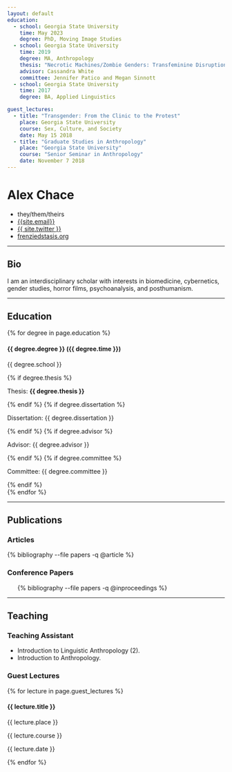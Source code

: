 ```yaml
---
layout: default
education:
  - school: Georgia State University
    time: May 2023
    degree: PhD, Moving Image Studies
  - school: Georgia State University
    time: 2019
    degree: MA, Anthropology
    thesis: "Necrotic Machines/Zombie Genders: Transfeminine Disruptions of Feminist Progress"
    advisor: Cassandra White
    committee: Jennifer Patico and Megan Sinnott
  - school: Georgia State University
    time: 2017
    degree: BA, Applied Linguistics

guest_lectures:
  - title: "Transgender: From the Clinic to the Protest"
    place: Georgia State University
    course: Sex, Culture, and Society
    date: May 15 2018
  - title: "Graduate Studies in Anthropology"
    place: "Georgia State University"
    course: "Senior Seminar in Anthropology"
    date: November 7 2018
---
```


# Alex Chace
<ul class="contact">
	<li><i class="fas fa-neuter"></i> they/them/theirs</li>
	<li><i class="fas fa-envelope"></i> <a href="mailto:{{ site.email }}">{{site.email}}</a></li>
	<li><i class="fab fa-twitter"></i> <a href="twitter.com/{{ site.twitter }}">{{ site.twitter }}</a></li>
	<li><i class="fas fa-blog"></i> <a href="https://frenziedstasis.org">frenziedstasis.org</a></li>
</ul>

<hr>

## <i class="fas fa-address-book"></i> Bio
I am an interdisciplinary scholar with interests in biomedicine, cybernetics, gender studies, horror films, psychoanalysis, and posthumanism.

<hr>

## <i class="fas fa-university"></i> Education

{% for degree in page.education %}
<div class="degree">
	<h4>{{ degree.degree }} ({{ degree.time }})</h4>
	<p>{{ degree.school }}</p>
	{% if degree.thesis %}
		<p>Thesis: <b>{{ degree.thesis }}</b></p>
	{% endif %}
	{% if degree.dissertation %}
		<p>Dissertation: {{ degree.dissertation }}</p>
	{% endif %}
	{% if degree.advisor %}
		<p>Advisor: {{ degree.advisor }}</p>
	{% endif %}
	{% if degree.committee %}
		<p>Committee: {{ degree.committee }}</p>
	{% endif %}
</div>
{% endfor %}

<hr>

## <i class="fas fa-file-alt"></i> Publications

### Articles

{% bibliography --file papers -q @article %}

### Conference Papers

<ul class="bibliography">
{% bibliography --file papers -q @inproceedings %}
</ul>

<hr>

## <i class="fas fa-chalkboard-teacher"></i> Teaching

### Teaching Assistant
- Introduction to Linguistic Anthropology (2).
- Introduction to Anthropology.

### Guest Lectures

{% for lecture in page.guest_lectures %}
<div class="degree">
	<h4>{{ lecture.title }}</h4>
	<p>{{ lecture.place }}</p>
	<p>{{ lecture.course }}</p>
	<p>{{ lecture.date }}</p>
</div>
{% endfor %}